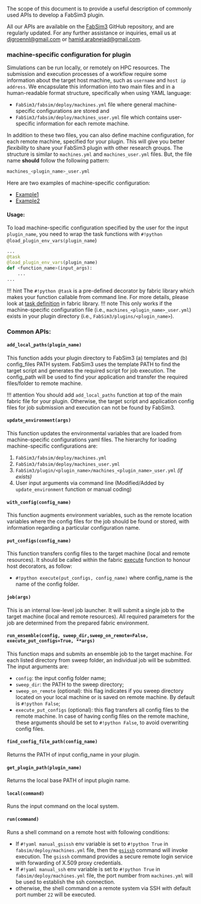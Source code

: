 
The scope of this document is to provide a useful description of commonly used APIs to develop a FabSim3 plugin.

All our APIs are available on the [FabSim3](https://github.com/djgroen/FabSim3) GitHub repository, and are regularly updated. For any further assistance or inquiries, email us at <djgroennl@gmail.com> or <hamid.arabnejad@gmail.com>.

### machine-specific configuration for plugin

Simulations can be run locally, or remotely on HPC resources. The submission and execution processes of a workflow require some information about the target host machine, such as `username` and `host ip address`. We encapsulate this information into two main files and in a human-readable format structure, specifically when using YAML language:

* `FabSim3/fabsim/deploy/machines.yml` file where general machine-specific configurations are stored and
* `FabSim3/fabsim/deploy/machines_user.yml` file which contains user-specific information for each remote machine.

In addition to these two files, you can also define machine configuration, for each remote machine, specified for your plugin. This will give you better *flexibility* to share your FabSim3 plugin with other research groups. The structure is similar to `machines.yml` and `machines_user.yml` files. But, the file name **should** follow the following pattern:
```sh
machines_<plugin_name>_user.yml
```

Here are two examples of machine-specific configuration: 

* [Example1](https://github.com/djgroen/FabFlee/blob/master/machines_FabFlee_user_example.yml) 
* [Example2](https://github.com/djgroen/FabCovid19/blob/master/machines_FabCovid19_user_example.yml)

#### Usage:
To load machine-specific configuration specified by the user for the input `plugin_name`, you need to wrap the task functions with `#!python @load_plugin_env_vars(plugin_name`)
```python
...
@task
@load_plugin_env_vars(plugin_name)
def <function_name>(input_args):
    ...
...
```
!!! hint
	The `#!python @task` is a pre-defined decorator by fabric library which makes your function callable from command line. For more details, please look at [task definition](https://docs.fabfile.org/en/1.12.1/usage/tasks.html#the-task-decorator) in fabric library.
!!! note
	This only works if the machine-specific configuration file (i.e., `machines_<plugin_name>_user.yml`) exists in your plugin directory (i.e., `FabSim3/plugins/<plugin_name>`).

### Common APIs:

#### **`add_local_paths(plugin_name)`**
This function adds your plugin directory to FabSim3 (a) templates and (b) config_files PATH system. FabSim3 uses the template PATH to find the target script and generates the required script for job execution. The config_path will be used to find your application and transfer the required files/folder to remote machine.

!!! attention
	You should add `add_local_paths` function at top of the main fabric file for your plugin. Otherwise, the target script and application config files for job submission and execution can not be found by FabSim3.

#### **`update_environment(args)`**	
This function updates the environmental variables that are loaded from machine-specific configurations yaml files. The hierarchy for loading machine-specific configurations are:

1. `FabSim3/fabsim/deploy/machines.yml`
2. `FabSim3/fabsim/deploy/machines_user.yml`
3. `FabSim3/plugin/<plugin_name>/machines_<plugin_name>_user.yml` *(if exists)*
4. User input arguments via command line (Modified/Added by `update_environment` function or manual coding)

#### **`with_config(config_name)`**	
This function augments environment variables, such as the remote location variables where the config files for the job should be found or stored, with information regarding a particular configuration name.

#### **`put_configs(config_name)`**	
This function transfers config files to the target machine (local and remote resources). It should be called within the fabric [execute](https://docs.fabfile.org/en/1.14/api/core/tasks.html#fabric.tasks.execute) function to honour host decorators, as follow:

* `#!python execute(put_configs, config_name)` where config_name is the name of the config folder.

#### **`job(args)`**
This is an internal low-level job launcher. It will submit a single job to the target machine (local and remote resources). All required parameters for the job are determined from the prepared fabric environment.

#### **`run_ensemble(config, sweep_dir,sweep_on_remote=False, execute_put_configs=True, **args)`**
This function maps and submits an ensemble job to the target machine. For each listed directory from sweep folder, an individual job will be submitted. The input arguments are:

* `config`: the input config folder name;
* `sweep_dir`: the PATH to the sweep directory;
* `sweep_on_remote` (optional): this flag indicates if you sweep directory located on your local machine or is saved on remote machine. By default is `#!python False`;
* `execute_put_configs` (optional): this flag transfers all config files to the remote machine. In case of having config files on the remote machine, these arguments should be set to `#!python False`, to avoid overwriting config files.

#### **`find_config_file_path(config_name)`**
Returns the PATH of input config_name in your plugin.

#### **`get_plugin_path(plugin_name)`**
Returns the local base PATH of input plugin name.

#### **`local(command)`**
Runs the input command on the local system.

#### **`run(command)`**
Runs a shell command on a remote host with following conditions:

* If `#!yaml manual_gsissh` env variable is set to `#!python True` in `fabsim/deploy/machines.yml` file, then the [`gsissh`](https://linux.die.net/man/1/gsissh) command will invoke execution. The `gsissh` command provides a secure remote login service with forwarding of X.509 proxy credentials.
* If `#!yaml manual_ssh` env variable is set to `#!python True` in `fabsim/deploy/machines.yml` file, the port number from `machines.yml` will be used to establish the ssh connection.
* otherwise, the shell command on a remote system via SSH with default port number `22` will be executed.


